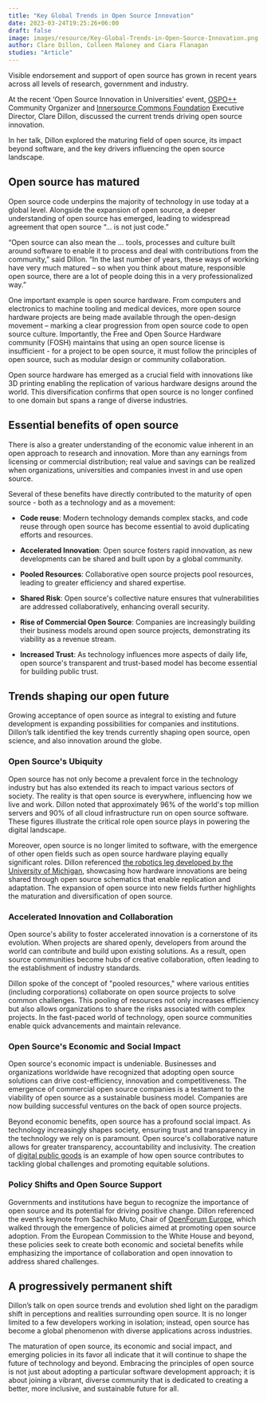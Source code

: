 ```yaml
---
title: "Key Global Trends in Open Source Innovation"
date: 2023-03-24T19:25:26+06:00 
draft: false
image: images/resource/Key-Global-Trends-in-Open-Source-Innovation.png
author: Clare Dillon, Colleen Maloney and Ciara Flanagan
studies: "Article"
---
```



Visible endorsement and support of open source has grown in recent years across all levels of research, government and industry. 

At the recent ‘Open Source Innovation in Universities’ event, [OSPO++](https://ospoplusplus.org/) Community Organizer and [Innersource Commons Foundation](https://innersourcecommons.org/) Executive Director, Clare Dillon, discussed the current trends driving open source innovation. 

In her talk, Dillon explored the maturing field of open source, its impact beyond software, and the key drivers influencing the open source landscape.

## Open source has matured

Open source code underpins the majority of technology in use today at a global level. Alongside the expansion of open source, a deeper understanding of open source has emerged, leading to widespread agreement that open source “... is not just code.”

“Open source can also mean the … tools, processes and culture built around software to enable it to process and deal with contributions from the community,” said Dillon. “In the last number of years, these ways of working have very much matured – so when you think about mature, responsible open source, there are a lot of people doing this in a very professionalized way.”

One important example is open source hardware. From computers and electronics to machine tooling and medical devices, more open source hardware projects are being made available through the open-design movement – marking a clear progression from open source code to open source culture. Importantly, the Free and Open Source Hardware community (FOSH) maintains that using an open source license is insufficient - for a project to be open source, it must follow the principles of open source, such as modular design or community collaboration. 

Open source hardware has emerged as a crucial field with innovations like 3D printing enabling the replication of various hardware designs around the world. This diversification confirms that open source is no longer confined to one domain but spans a range of diverse industries.

## Essential benefits of open source

There is also a greater understanding of the economic value inherent in an open approach to research and innovation. More than any earnings from licensing or commercial distribution; real value and savings can be realized when organizations, universities and companies invest in and use open source.

Several of these benefits have directly contributed to the maturity of open source - both as a technology and as a movement:

- <b>Code reuse</b>: Modern technology demands complex stacks, and code reuse through open source has become essential to avoid duplicating efforts and resources.

- <b>Accelerated Innovation</b>: Open source fosters rapid innovation, as new developments can be shared and built upon by a global community.

- <b>Pooled Resources</b>: Collaborative open source projects pool resources, leading to greater efficiency and shared expertise.

- <b>Shared Risk</b>: Open source's collective nature ensures that vulnerabilities are addressed collaboratively, enhancing overall security.

- <b>Rise of Commercial Open Source</b>: Companies are increasingly building their business models around open source projects, demonstrating its viability as a revenue stream.

- <b>Increased Trust</b>: As technology influences more aspects of daily life, open source's transparent and trust-based model has become essential for building public trust.

## Trends shaping our open future
Growing acceptance of open source as integral to existing and future development is expanding possibilities for companies and institutions. Dillon’s talk identified the key trends currently shaping open source, open science, and also innovation around the globe.

### Open Source's Ubiquity

Open source has not only become a prevalent force in the technology industry but has also extended its reach to impact various sectors of society. The reality is that open source is everywhere, influencing how we live and work. Dillon noted that approximately 96% of the world's top million servers and 90% of all cloud infrastructure run on open source software. These figures illustrate the critical role open source plays in powering the digital landscape.

Moreover, open source is no longer limited to software, with the emergence of other open fields such as open source hardware playing equally significant roles. Dillon referenced [the robotics leg developed by the University of Michigan](https://www.youtube.com/watch?v=VUzxJCmo5v4&t=11s), showcasing how hardware innovations are being shared through open source schematics that enable replication and adaptation. The expansion of open source into new fields further highlights the maturation and diversification of open source.

### Accelerated Innovation and Collaboration

Open source's ability to foster accelerated innovation is a cornerstone of its evolution. When projects are shared openly, developers from around the world can contribute and build upon existing solutions. As a result, open source communities become hubs of creative collaboration, often leading to the establishment of industry standards.

Dillon spoke of the concept of "pooled resources," where various entities (including corporations) collaborate on open source projects to solve common challenges. This pooling of resources not only increases efficiency but also allows organizations to share the risks associated with complex projects. In the fast-paced world of technology, open source communities enable quick advancements and maintain relevance.

### Open Source's Economic and Social Impact

Open source's economic impact is undeniable. Businesses and organizations worldwide have recognized that adopting open source solutions can drive cost-efficiency, innovation and competitiveness. The emergence of commercial open source companies is a testament to the viability of open source as a sustainable business model. Companies are now building successful ventures on the back of open source projects.

Beyond economic benefits, open source has a profound social impact. As technology increasingly shapes society, ensuring trust and transparency in the technology we rely on is paramount. Open source's collaborative nature allows for greater transparency, accountability and inclusivity. The creation of [digital public goods](https://digitalpublicgoods.net/standard/) is an example of how open source contributes to tackling global challenges and promoting equitable solutions.

### Policy Shifts and Open Source Support

Governments and institutions have begun to recognize the importance of open source and its potential for driving positive change. Dillon referenced the event’s keynote from Sachiko Muto, Chair of [OpenForum Europe](https://openforumeurope.org/), which walked through the emergence of policies aimed at promoting open source adoption. From the European Commission to the White House and beyond, these policies seek to create both economic and societal benefits while emphasizing the importance of collaboration and open innovation to address shared challenges.

## A progressively permanent shift

Dillon’s talk on open source trends and evolution shed light on the paradigm shift in perceptions and realities surrounding open source. It is no longer limited to a few developers working in isolation; instead, open source has become a global phenomenon with diverse applications across industries. 

The maturation of open source, its economic and social impact, and emerging policies in its favor all indicate that it will continue to shape the future of technology and beyond. Embracing the principles of open source is not just about adopting a particular software development approach; it is about joining a vibrant, diverse community that is dedicated to creating a better, more inclusive, and sustainable future for all.
